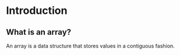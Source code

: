 # Introduction 

## What is an array?
An array is a data structure that stores values in a contiguous fashion.
